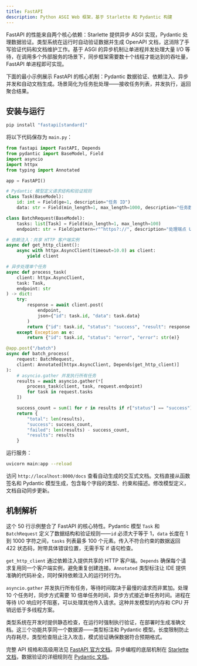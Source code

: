 ```yaml
---
title: FastAPI
description: Python ASGI Web 框架，基于 Starlette 和 Pydantic 构建
---
```


FastAPI 的性能来自两个核心依赖：Starlette 提供异步 ASGI 实现，Pydantic 处理数据验证。类型系统在运行时自动验证数据并生成 OpenAPI 文档，这消除了手写验证代码和文档维护工作。基于 ASGI 的异步机制让单进程并发处理大量 I/O 等待，在调用多个外部服务的场景下，同步框架需要数十个线程才能达到的吞吐量，FastAPI 单进程即可实现。

下面的最小示例展示 FastAPI 的核心机制：Pydantic 数据验证、依赖注入、异步并发和自动文档生成。场景简化为任务批处理——接收任务列表，并发执行，返回聚合结果。

## 安装与运行

```bash
pip install "fastapi[standard]"
```

将以下代码保存为 `main.py`：

```python
from fastapi import FastAPI, Depends
from pydantic import BaseModel, Field
import asyncio
import httpx
from typing import Annotated

app = FastAPI()

# Pydantic 模型定义请求结构和验证规则
class Task(BaseModel):
    id: int = Field(ge=1, description="任务 ID")
    data: str = Field(min_length=1, max_length=1000, description="任务数据")

class BatchRequest(BaseModel):
    tasks: list[Task] = Field(min_length=1, max_length=100)
    endpoint: str = Field(pattern=r"^https?://", description="处理端点 URL")

# 依赖注入：共享 HTTP 客户端实例
async def get_http_client():
    async with httpx.AsyncClient(timeout=10.0) as client:
        yield client

# 异步处理单个任务
async def process_task(
    client: httpx.AsyncClient,
    task: Task,
    endpoint: str
) -> dict:
    try:
        response = await client.post(
            endpoint,
            json={"id": task.id, "data": task.data}
        )
        return {"id": task.id, "status": "success", "result": response.json()}
    except Exception as e:
        return {"id": task.id, "status": "error", "error": str(e)}

@app.post("/batch")
async def batch_process(
    request: BatchRequest,
    client: Annotated[httpx.AsyncClient, Depends(get_http_client)]
):
    # asyncio.gather 并发执行所有任务
    results = await asyncio.gather(*[
        process_task(client, task, request.endpoint)
        for task in request.tasks
    ])

    success_count = sum(1 for r in results if r["status"] == "success")
    return {
        "total": len(results),
        "success": success_count,
        "failed": len(results) - success_count,
        "results": results
    }
```

运行服务：

```bash
uvicorn main:app --reload
```

访问 `http://localhost:8000/docs` 查看自动生成的交互式文档。文档直接从函数签名和 Pydantic 模型生成，包含每个字段的类型、约束和描述。修改模型定义，文档自动同步更新。

## 机制解析

这个 50 行示例整合了 FastAPI 的核心特性。Pydantic 模型 `Task` 和 `BatchRequest` 定义了数据结构和验证规则——`id` 必须大于等于 1，`data` 长度在 1 到 1000 字符之间，`tasks` 列表最多 100 个元素。传入不符合约束的数据返回 422 状态码，附带具体错误位置，无需手写 if 语句检查。

`get_http_client` 通过依赖注入提供共享的 HTTP 客户端。`Depends` 确保每个请求复用同一个客户端实例，避免重复创建连接。`Annotated` 类型标注让 IDE 提供准确的代码补全，同时保持依赖注入的运行时行为。

`asyncio.gather` 并发执行所有任务，等待时间取决于最慢的请求而非累加。处理 10 个任务时，同步方式需要 10 倍单任务时间，异步方式接近单任务时间。进程在等待 I/O 响应时不阻塞，可以处理其他传入请求。这种并发模型的内存和 CPU 开销远低于多线程方案。

类型系统在开发时提供静态检查，在运行时强制执行验证，在部署时生成准确文档。这三个功能共享同一个数据源——类型标注和 Pydantic 模型。长度限制防止内存耗尽，类型检查阻止注入攻击，模式验证确保数据符合预期格式。

完整 API 规格和高级用法见 [FastAPI 官方文档](https://fastapi.tiangolo.com/)。异步编程的底层机制在 [Starlette 文档](https://www.starlette.io/)，数据验证的详细规则在 [Pydantic 文档](https://docs.pydantic.dev/)。
